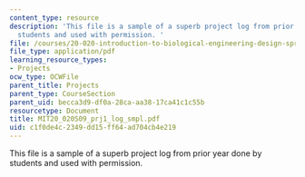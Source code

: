 ```yaml
---
content_type: resource
description: 'This file is a sample of a superb project log from prior year done by
  students and used with permission. '
file: /courses/20-020-introduction-to-biological-engineering-design-spring-2009/c1f0de4c2349dd15ff64ad704cb4e219_MIT20_020S09_prj1_log_smpl.pdf
file_type: application/pdf
learning_resource_types:
- Projects
ocw_type: OCWFile
parent_title: Projects
parent_type: CourseSection
parent_uid: becca3d9-df0a-28ca-aa38-17ca41c1c55b
resourcetype: Document
title: MIT20_020S09_prj1_log_smpl.pdf
uid: c1f0de4c-2349-dd15-ff64-ad704cb4e219
---
```

This file is a sample of a superb project log from prior year done by students and used with permission. 

